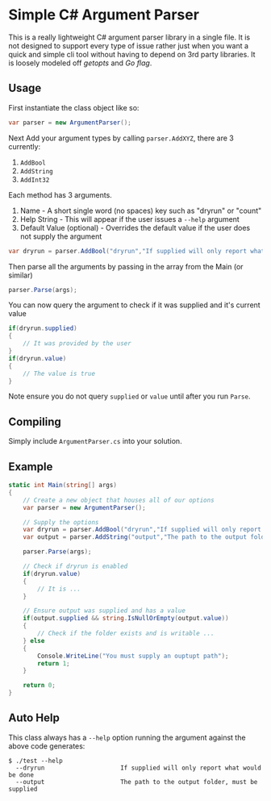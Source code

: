 # Simple C# Argument Parser

This is a really lightweight C# argument parser library in a single file. It is not designed to support every type of issue rather just when you want a quick and simple cli tool without  having to depend on 3rd party libraries. It is loosely modeled off *getopts* and *Go flag*.

## Usage

First instantiate the class object like so:
~~~C#
var parser = new ArgumentParser();
~~~

Next Add your argument types by calling `parser.AddXYZ`, there are 3 currently:
1. `AddBool`
2. `AddString`
3. `AddInt32`

Each method has 3 arguments.

1. Name - A short single word (no spaces) key such as "dryrun" or "count"
2. Help String - This will appear if the user issues a `--help` argument
3. Default Value (optional) - Overrides the default value if the user does not supply the argument

~~~C#
var dryrun = parser.AddBool("dryrun","If supplied will only report what would be done", false);
~~~

Then parse all the arguments by passing in the array from the Main (or similar)

~~~C#
parser.Parse(args);
~~~

You can now query the argument to check if it was supplied and it's current value

~~~C#
if(dryrun.supplied)
{
	// It was provided by the user
}
if(dryrun.value)
{
	// The value is true
}
~~~

Note ensure you do not query `supplied` or `value` until after you run `Parse`.

## Compiling

Simply include `ArgumentParser.cs` into your solution.

## Example

~~~C#
static int Main(string[] args)
{
	// Create a new object that houses all of our options
	var parser = new ArgumentParser();

	// Supply the options
	var dryrun = parser.AddBool("dryrun","If supplied will only report what would be done", false);
	var output = parser.AddString("output","The path to the output folder, must be supplied");

	parser.Parse(args);

	// Check if dryrun is enabled
	if(dryrun.value)
	{
		// It is ...
	}

	// Ensure output was supplied and has a value
	if(output.supplied && string.IsNullOrEmpty(output.value))
	{
		// Check if the folder exists and is writable ...
	} else 
	{
		Console.WriteLine("You must supply an ouptupt path");
		return 1;
	}

	return 0;
}
~~~

## Auto Help

This class always has a `--help` option running the argument against the above code generates:

~~~
$ ./test --help
  --dryrun                     If supplied will only report what would be done
  --output                     The path to the output folder, must be supplied
~~~